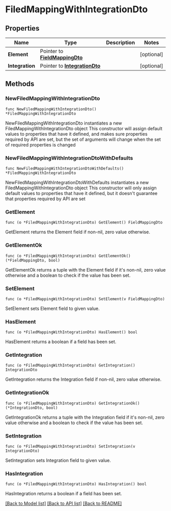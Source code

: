 # FiledMappingWithIntegrationDto

## Properties

Name | Type | Description | Notes
------------ | ------------- | ------------- | -------------
**Element** | Pointer to [**FieldMappingDto**](FieldMappingDto.md) |  | [optional] 
**Integration** | Pointer to [**IntegrationDto**](IntegrationDto.md) |  | [optional] 

## Methods

### NewFiledMappingWithIntegrationDto

`func NewFiledMappingWithIntegrationDto() *FiledMappingWithIntegrationDto`

NewFiledMappingWithIntegrationDto instantiates a new FiledMappingWithIntegrationDto object
This constructor will assign default values to properties that have it defined,
and makes sure properties required by API are set, but the set of arguments
will change when the set of required properties is changed

### NewFiledMappingWithIntegrationDtoWithDefaults

`func NewFiledMappingWithIntegrationDtoWithDefaults() *FiledMappingWithIntegrationDto`

NewFiledMappingWithIntegrationDtoWithDefaults instantiates a new FiledMappingWithIntegrationDto object
This constructor will only assign default values to properties that have it defined,
but it doesn't guarantee that properties required by API are set

### GetElement

`func (o *FiledMappingWithIntegrationDto) GetElement() FieldMappingDto`

GetElement returns the Element field if non-nil, zero value otherwise.

### GetElementOk

`func (o *FiledMappingWithIntegrationDto) GetElementOk() (*FieldMappingDto, bool)`

GetElementOk returns a tuple with the Element field if it's non-nil, zero value otherwise
and a boolean to check if the value has been set.

### SetElement

`func (o *FiledMappingWithIntegrationDto) SetElement(v FieldMappingDto)`

SetElement sets Element field to given value.

### HasElement

`func (o *FiledMappingWithIntegrationDto) HasElement() bool`

HasElement returns a boolean if a field has been set.

### GetIntegration

`func (o *FiledMappingWithIntegrationDto) GetIntegration() IntegrationDto`

GetIntegration returns the Integration field if non-nil, zero value otherwise.

### GetIntegrationOk

`func (o *FiledMappingWithIntegrationDto) GetIntegrationOk() (*IntegrationDto, bool)`

GetIntegrationOk returns a tuple with the Integration field if it's non-nil, zero value otherwise
and a boolean to check if the value has been set.

### SetIntegration

`func (o *FiledMappingWithIntegrationDto) SetIntegration(v IntegrationDto)`

SetIntegration sets Integration field to given value.

### HasIntegration

`func (o *FiledMappingWithIntegrationDto) HasIntegration() bool`

HasIntegration returns a boolean if a field has been set.


[[Back to Model list]](../README.md#documentation-for-models) [[Back to API list]](../README.md#documentation-for-api-endpoints) [[Back to README]](../README.md)


